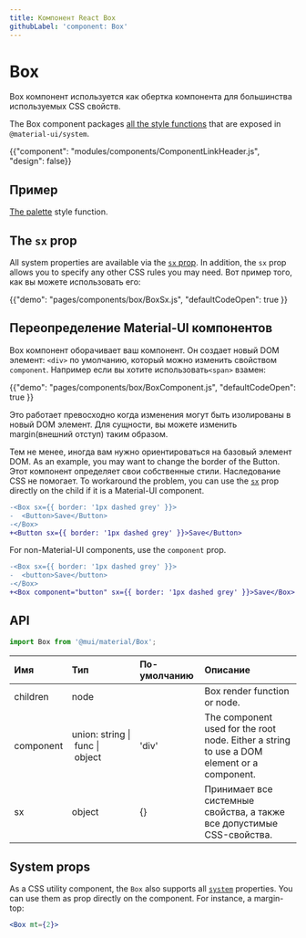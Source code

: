 ```yaml
---
title: Компонент React Box
githubLabel: 'component: Box'
---
```


# Box

<p class="description">Box компонент используется как обертка компонента для большинства используемых CSS свойств.</p>

The Box component packages [all the style functions](/system/basics/#all-inclusive) that are exposed in `@material-ui/system`.

{{"component": "modules/components/ComponentLinkHeader.js", "design": false}}

## Пример

[The palette](/system/palette/) style function.

## The `sx` prop

All system properties are available via the [`sx` prop](/system/basics/#the-sx-prop). In addition, the `sx` prop allows you to specify any other CSS rules you may need. Вот пример того, как вы можете использовать его:

{{"demo": "pages/components/box/BoxSx.js", "defaultCodeOpen": true }}

## Переопределение Material-UI компонентов

Box компонент оборачивает ваш компонент. Он создает новый DOM элемент: `<div>` по умолчанию, который можно изменить свойством `component`. Например если вы хотите использовать`<span>` взамен:

{{"demo": "pages/components/box/BoxComponent.js", "defaultCodeOpen": true }}

Это работает превосходно когда изменения могут быть изолированы в новый DOM элемент. Для сущности, вы можете изменить margin(внешний отступ) таким образом.

Тем не менее, иногда вам нужно ориентироваться на базовый элемент DOM. As an example, you may want to change the border of the Button. Этот компонент определяет свои собственные стили. Наследование CSS не помогает. To workaround the problem, you can use the [`sx`](/system/basics/#the-sx-prop) prop directly on the child if it is a Material-UI component.

```diff
-<Box sx={{ border: '1px dashed grey' }}>
-  <Button>Save</Button>
-</Box>
+<Button sx={{ border: '1px dashed grey' }}>Save</Button>
```

For non-Material-UI components, use the `component` prop.

```diff
-<Box sx={{ border: '1px dashed grey' }}>
-  <button>Save</button>
-</Box>
+<Box component="button" sx={{ border: '1px dashed grey' }}>Save</Box>
```

## API

```jsx
import Box from '@mui/material/Box';
```

| Имя                                      | Тип                                                                                                                           | По-умолчанию                            | Описание                                                                                   |
|:---------------------------------------- |:----------------------------------------------------------------------------------------------------------------------------- |:--------------------------------------- |:------------------------------------------------------------------------------------------ |
| <span class="prop-name">children</span>  | <span class="prop-type">node<br></span>                                                                                 |                                         | Box render function or node.                                                               |
| <span class="prop-name">component</span> | <span class="prop-type">union:&nbsp;string&nbsp;&#124;<br>&nbsp;func&nbsp;&#124;<br>&nbsp;object<br></span> | <span class="prop-default">'div'</span> | The component used for the root node. Either a string to use a DOM element or a component. |
| <span class="prop-name">sx</span>        | <span class="prop-type">object</span>                                                                                         | <span class="prop-default">{}</span>    | Принимает все системные свойства, а также все допустимые CSS-свойства.                     |

## System props

As a CSS utility component, the `Box` also supports all [`system`](/system/properties/) properties. You can use them as prop directly on the component. For instance, a margin-top:

```jsx
<Box mt={2}>
```
